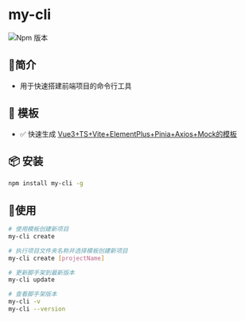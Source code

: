 #  my-cli
![Npm 版本](https://img.shields.io/badge/my-cli_v0.0.1-green)

## 📖简介
- 用于快速搭建前端项目的命令行工具

## 📕 模板
-  ✅ 快速生成 [Vue3+TS+Vite+ElementPlus+Pinia+Axios+Mock的模板](https://gitlab.com/wangderful-group/dawei-engineerProject)

## 📦 安装

```bash
npm install my-cli -g
```
## 🚩使用

```bash
# 使用模板创建新项目
my-cli create 

# 执行项目文件夹名称并选择模板创建新项目
my-cli create [projectName]

# 更新脚手架到最新版本
my-cli update

# 查看脚手架版本
my-cli -v
my-cli --version
